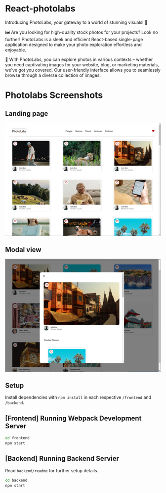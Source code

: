 # React-photolabs

Introducing PhotoLabs, your gateway to a world of stunning visuals! 📸

🖼️ Are you looking for high-quality stock photos for your projects? Look no further! PhotoLabs is a sleek and efficient React-based single-page application designed to make your photo exploration effortless and enjoyable.

🌟 With PhotoLabs, you can explore photos in various contexts – whether you need captivating images for your website, blog, or marketing materials, we've got you covered. Our user-friendly interface allows you to seamlessly browse through a diverse collection of images.

# Photolabs Screenshots

## Landing page

![Landing page](https://github.com/ascotlan/photolabs-starter/blob/main/frontend/docs/landing-page.png "Landing page")

## Modal view

![Modal view](https://github.com/ascotlan/photolabs-starter/blob/main/frontend/docs/modal-view.png "Modal view")

## Setup

Install dependencies with `npm install` in each respective `/frontend` and `/backend`.

## [Frontend] Running Webpack Development Server

```sh
cd frontend
npm start
```

## [Backend] Running Backend Servier

Read `backend/readme` for further setup details.

```sh
cd backend
npm start
```
